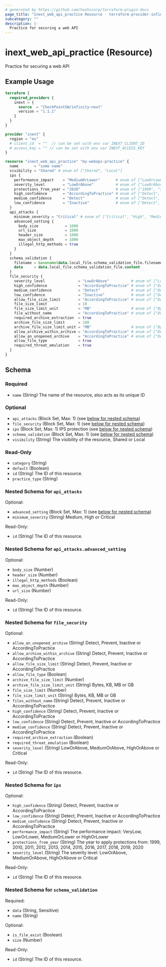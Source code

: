 ```yaml
---
# generated by https://github.com/hashicorp/terraform-plugin-docs
page_title: "inext_web_api_practice Resource - terraform-provider-infinity-next"
subcategory: ""
description: |-
  Practice for securing a web API
---
```


# inext_web_api_practice (Resource)

Practice for securing a web API

## Example Usage

```terraform
terraform {
  required_providers {
    inext = {
      source  = "CheckPointSW/infinity-next"
      version = "1.1.1"
    }
  }
}

provider "inext" {
  region = "eu"
  # client_id  = ""  // can be set with env var INEXT_CLIENT_ID
  # access_key = "" // can be set with env var INEXT_ACCESS_KEY
}

resource "inext_web_api_practice" "my-webapi-practice" {
  name       = "some name"
  visibility = "Shared" # enum of ["Shared", "Local"]
  ips {
    performance_impact    = "MediumOrLower"       # enum of ["LowOrLower", "MediumOrLower", "HighOrLower"]
    severity_level        = "LowOrAbove"          # enum of ["LowOrAbove", "MediumOrAbove", "HighOrAbove", "Critical"]
    protections_from_year = "2020"                # enum of ["1999", "2010", "2011", "2012", "2013", "2014", "2015", "2016", "2017", "2018", "2019", "2020"]
    high_confidence       = "AccordingToPractice" # enum of ["Detect", "Prevent", "Inactive", "AccordingToPractice"]
    medium_confidence     = "Detect"              # enum of ["Detect", "Prevent", "Inactive", "AccordingToPractice"]
    low_confidence        = "Inactive"            # enum of ["Detect", "Prevent", "Inactive", "AccordingToPractice"]
  }
  api_attacks {
    minimum_severity = "Critical" # enum of ["Critical", "High", "Medium"]
    advanced_setting {
      body_size            = 1000
      url_size             = 1000
      header_size          = 1000
      max_object_depth     = 1000
      illegal_http_methods = true
    }
  }
  schema_validation {
    filename = basename(data.local_file.schema_validation_file.filename)
    data     = data.local_file.schema_validation_file.content
  }
  file_security {
    severity_level               = "LowOrAbove"          # enum of ["LowOrAbove", "MediumOrAbove", "HighOrAbove", "Critical"]
    high_confidence              = "AccordingToPractice" # enum of ["Detect", "Prevent", "Inactive", "AccordingToPractice"]
    medium_confidence            = "Detect"              # enum of ["Detect", "Prevent", "Inactive", "AccordingToPractice"]
    low_confidence               = "Inactive"            # enum of ["Detect", "Prevent", "Inactive", "AccordingToPractice"]
    allow_file_size_limit        = "AccordingToPractice" # enum of ["Detect", "Prevent", "Inactive", "AccordingToPractice"]
    file_size_limit              = 10
    file_size_limit_unit         = "MB"                  # enum of ["Bytes","KB", "MB", "GB"]
    file_without_name            = "AccordingToPractice" # enum of ["Detect", "Prevent", "Inactive", "AccordingToPractice"]
    required_archive_extraction  = true
    archive_file_size_limit      = 100
    archive_file_size_limit_unit = "MB"                  # enum of ["Bytes","KB", "MB", "GB"]
    allow_archive_within_archive = "AccordingToPractice" # enum of ["Detect", "Prevent", "Inactive", "AccordingToPractice"]
    allow_an_unopened_archive    = "AccordingToPractice" # enum of ["Detect", "Prevent", "Inactive", "AccordingToPractice"]
    allow_file_type              = true
    required_threat_emulation    = true
  }
}
```

<!-- schema generated by tfplugindocs -->
## Schema

### Required

- `name` (String) The name of the resource, also acts as its unique ID

### Optional

- `api_attacks` (Block Set, Max: 1) (see [below for nested schema](#nestedblock--api_attacks))
- `file_security` (Block Set, Max: 1) (see [below for nested schema](#nestedblock--file_security))
- `ips` (Block Set, Max: 1) IPS protection (see [below for nested schema](#nestedblock--ips))
- `schema_validation` (Block Set, Max: 1) (see [below for nested schema](#nestedblock--schema_validation))
- `visibility` (String) The visibility of the resource, Shared or Local

### Read-Only

- `category` (String)
- `default` (Boolean)
- `id` (String) The ID of this resource.
- `practice_type` (String)

<a id="nestedblock--api_attacks"></a>
### Nested Schema for `api_attacks`

Optional:

- `advanced_setting` (Block Set, Max: 1) (see [below for nested schema](#nestedblock--api_attacks--advanced_setting))
- `minimum_severity` (String) Medium, High or Critical

Read-Only:

- `id` (String) The ID of this resource.

<a id="nestedblock--api_attacks--advanced_setting"></a>
### Nested Schema for `api_attacks.advanced_setting`

Optional:

- `body_size` (Number)
- `header_size` (Number)
- `illegal_http_methods` (Boolean)
- `max_object_depth` (Number)
- `url_size` (Number)

Read-Only:

- `id` (String) The ID of this resource.



<a id="nestedblock--file_security"></a>
### Nested Schema for `file_security`

Optional:

- `allow_an_unopened_archive` (String) Detect, Prevent, Inactive or AccordingToPractice
- `allow_archive_within_archive` (String) Detect, Prevent, Inactive or AccordingToPractice
- `allow_file_size_limit` (String) Detect, Prevent, Inactive or AccordingToPractice
- `allow_file_type` (Boolean)
- `archive_file_size_limit` (Number)
- `archive_file_size_limit_unit` (String) Bytes, KB, MB or GB
- `file_size_limit` (Number)
- `file_size_limit_unit` (String) Bytes, KB, MB or GB
- `files_without_name` (String) Detect, Prevent, Inactive or AccordingToPractice
- `high_confidence` (String) Detect, Prevent, Inactive or AccordingToPractice
- `low_confidence` (String) Detect, Prevent, Inactive or AccordingToPractice
- `medium_confidence` (String) Detect, Prevent, Inactive or AccordingToPractice
- `required_archive_extraction` (Boolean)
- `required_threat_emulation` (Boolean)
- `severity_level` (String) LowOrAbove, MediumOrAbove, HighOrAbove or Critical

Read-Only:

- `id` (String) The ID of this resource.


<a id="nestedblock--ips"></a>
### Nested Schema for `ips`

Optional:

- `high_confidence` (String) Detect, Prevent, Inactive or AccordingToPractice
- `low_confidence` (String) Detect, Prevent, Inactive or AccordingToPractice
- `medium_confidence` (String) Detect, Prevent, Inactive or AccordingToPractice
- `performance_impact` (String) The performance impact: VeryLow, LowOrLower, MediumOrLower or HighOrLower
- `protections_from_year` (String) The year to apply protections from: 1999, 2010, 2011, 2012, 2013, 2014, 2015, 2016, 2017, 2018, 2019, 2020
- `severity_level` (String) The severity level: LowOrAbove, MediumOrAbove, HighOrAbove or Critical

Read-Only:

- `id` (String) The ID of this resource.


<a id="nestedblock--schema_validation"></a>
### Nested Schema for `schema_validation`

Required:

- `data` (String, Sensitive)
- `name` (String)

Optional:

- `is_file_exist` (Boolean)
- `size` (Number)

Read-Only:

- `id` (String) The ID of this resource.


